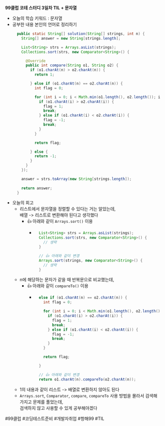 <b>99클럽 코테 스터디 3일차 TIL + 문자열</b>

- 오늘의 학습 키워드 : 문자열
- 공부한 내용 본인의 언어로 정리하기
    ```java
      public static String[] solution(String[] strings, int n) {
        String[] answer = new String[strings.length];

        List<String> strs = Arrays.asList(strings);
        Collections.sort(strs, new Comparator<String>() {

          @Override
          public int compare(String o1, String o2) {
            if (o1.charAt(n) > o2.charAt(n)) {
              return 1;

            } else if (o1.charAt(n) == o2.charAt(n)) {
              int flag = 0;

              for (int i = 0; i < Math.min(o1.length(), o2.length()); i++) {
                if (o1.charAt(i) > o2.charAt(i)) {
                  flag = 1;
                  break;
                } else if (o1.charAt(i) < o2.charAt(i)) {
                  flag = -1;
                  break;
                }
              }

              return flag;

            } else {
              return -1;
            }
          }
        });

        answer = strs.toArray(new String[strings.length]);
        
        return answer;
      }
    ```
- 오늘의 회고
  - 리스트에서 문자열을 정렬할 수 있다는 거는 알았는데,<br>배열 -> 리스트로 변환해야 된다고 생각했다
    - 👍 아래와 같이 `Arrays.sort()` 이용
      - ```java
          List<String> strs = Arrays.asList(strings);
          Collections.sort(strs, new Comparator<String>() {
            // 생략
          }

          // 👍 아래와 같이 변경
          Arrays.sort(strings, new Comparator<String>() {
            // 생략
          }
        ```
  - n에 해당하는 문자가 같을 때 반복문으로 비교했는데,
    - 👍 아래와 같이 `compareTo()` 이용
      - ```java
          else if (o1.charAt(n) == o2.charAt(n)) {
            int flag = 0;

            for (int i = 0; i < Math.min(o1.length(), o2.length()); i++) {
              if (o1.charAt(i) > o2.charAt(i)) {
                flag = 1;
                break;
              } else if (o1.charAt(i) < o2.charAt(i)) {
                flag = -1;
                break;
              }
            }

            return flag;

          }

          // 👍 아래와 같이 변경
          return o1.charAt(n).compareTo(o2.charAt(n));
        ```
  - 1의 내용과 같이 리스트 -> 배열로 변환하지 않아도 된다
  - `Arrays.sort`, `Comparator`, `compare`, `compareTo` 사용 방법을 몰라서 검색해가지고 문제를 풀었는데,<br>검색하지 않고 사용할 수 있게 공부해야겠다

#99클럽 #코딩테스트준비 #개발자취업 #항해99 #TIL
